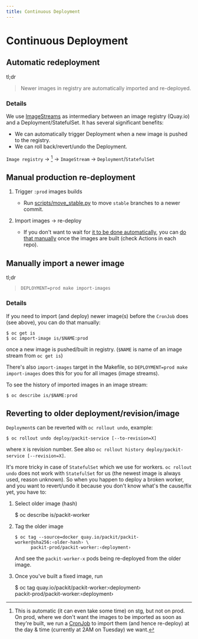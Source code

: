 ```yaml
---
title: Continuous Deployment
---
```


# Continuous Deployment

## Automatic redeployment

tl;dr

> Newer images in registry are automatically imported and re-deployed.

### Details

We use [ImageStreams](https://docs.openshift.com/container-platform/latest/openshift_images/image-streams-manage.html)
as intermediary between an image registry (Quay.io) and a Deployment/StatefulSet.
It has several significant benefits:

- We can automatically trigger Deployment when a new image is pushed to the registry.
- We can roll back/revert/undo the Deployment.

`Image registry` → [^1] → `ImageStream` → `Deployment`/`StatefulSet`

[^1]:
    This is automatic (it can even take some time) on stg, but not on prod.
    On prod, where we don't want the images to
    be imported as soon as they're built, we run a
    [CronJob](https://github.com/packit/deployment/blob/main/cron-jobs/import-images/job-import-images.yaml)
    to import them (and hence re-deploy) at the day & time (currently at 2AM on Tuesday) we want.

## Manual production re-deployment

1. Trigger `:prod` images builds

   - Run [scripts/move_stable.py](../scripts/move_stable.py) to move `stable` branches to a newer commit.

2. Import images -> re-deploy

   - If you don't want to wait for [it to be done automatically](#continuous-deployment), you can
     [do that manually](#manually-import-a-newer-image) once the images are built (check Actions in each repo).

## Manually import a newer image

tl;dr

> `DEPLOYMENT=prod make import-images`

### Details

If you need to import (and deploy) newer image(s) before the `CronJob` does
(see above), you can do that manually:

    $ oc get is
    $ oc import-image is/$NAME:prod

once a new image is pushed/built in registry. (`$NAME` is name of an image stream from `oc get is`)

There's also `import-images` target in the Makefile, so `DEPLOYMENT=prod make import-images` does this for you for all images (image streams).

To see the history of imported images in an image stream:

    $ oc describe is/$NAME:prod

## Reverting to older deployment/revision/image

`Deployment`s can be reverted with `oc rollout undo`, example:

    $ oc rollout undo deploy/packit-service [--to-revision=X]

where `X` is revision number.
See also `oc rollout history deploy/packit-service [--revision=X]`.

It's more tricky in case of `StatefulSet` which we use for workers.
`oc rollout undo` does not work with `StatefulSet` for us
(the newest image is always used, reason unknown).
So when you happen to deploy a broken worker, and you want to revert/undo it
because you don't know what's the cause/fix yet, you have to:

1.  Select older image (hash)

    $ oc describe is/packit-worker

2.  Tag the older image

        $ oc tag --source=docker quay.io/packit/packit-worker@sha256:‹older-hash› \
              packit-prod/packit-worker:‹deployment›

    And see the `packit-worker-x` pods being re-deployed from the older image.

3.  Once you've built a fixed image, run

    $ oc tag quay.io/packit/packit-worker:‹deployment› \
     packit-prod/packit-worker:‹deployment›
